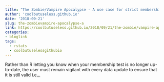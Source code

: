 ```yaml
---
title: "The Zombie/Vampire Apocalypse - A use case for strict membership tests"
author: 'coolbutuseless.github.io'
date: '2018-09-21'
slug: the-zombievampire-apocalypse-a
link: https://coolbutuseless.github.io/2018/09/21/the-zombie/vampire-apocalypse---a-use-case-for-strict-membership-tests/
categories:
- bloglink
tags:
  - rstats
  - coolbutuselessgithubio
---
```


Rather than R letting you know when your membership test is no longer up-to-date, the user must remain vigilant with every data update to ensure that it is still valid i.e[... <i class="fas fa-external-link-alt"></i>](https://coolbutuseless.github.io/2018/09/21/the-zombie/vampire-apocalypse---a-use-case-for-strict-membership-tests/)

